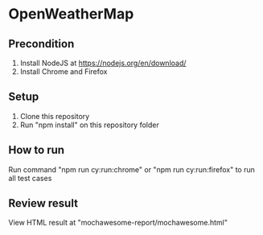 # OpenWeatherMap
## Precondition
1. Install NodeJS at https://nodejs.org/en/download/
2. Install Chrome and Firefox

## Setup
1. Clone this repository
2. Run "npm install" on this repository folder 

## How to run
Run command "npm run cy:run:chrome" or "npm run cy:run:firefox" to run all test cases

## Review result
View HTML result at "mochawesome-report/mochawesome.html"